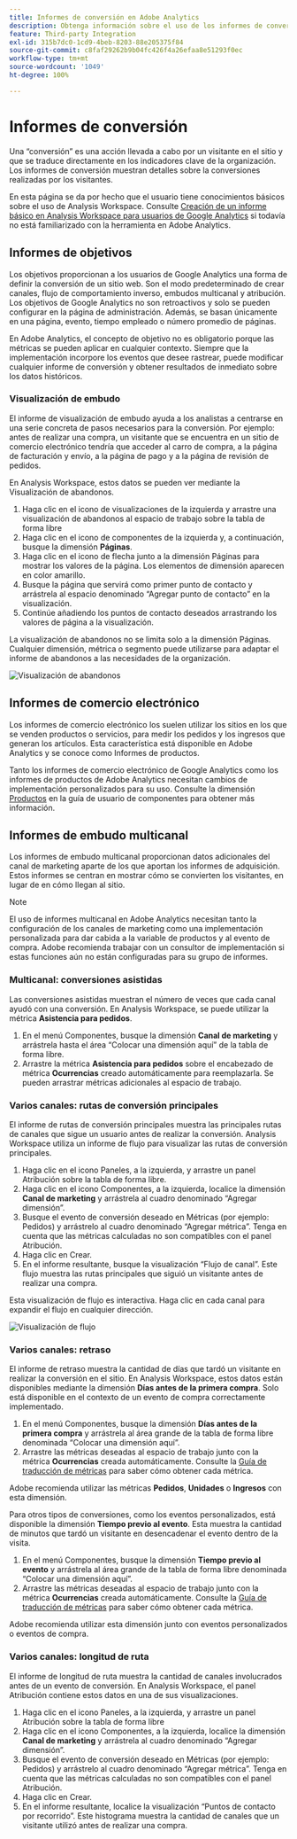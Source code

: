 ```yaml
---
title: Informes de conversión en Adobe Analytics
description: Obtenga información sobre el uso de los informes de conversión en Adobe Analytics.
feature: Third-party Integration
exl-id: 315b7dc0-1cd9-4beb-8203-88e205375f84
source-git-commit: c8faf29262b9b04fc426f4a26efaa8e51293f0ec
workflow-type: tm+mt
source-wordcount: '1049'
ht-degree: 100%

---
```


# Informes de conversión

Una “conversión” es una acción llevada a cabo por un visitante en el sitio y que se traduce directamente en los indicadores clave de la organización. Los informes de conversión muestran detalles sobre la conversiones realizadas por los visitantes.

En esta página se da por hecho que el usuario tiene conocimientos básicos sobre el uso de Analysis Workspace. Consulte [Creación de un informe básico en Analysis Workspace para usuarios de Google Analytics](create-report.md) si todavía no está familiarizado con la herramienta en Adobe Analytics.

## Informes de objetivos

Los objetivos proporcionan a los usuarios de Google Analytics una forma de definir la conversión de un sitio web. Son el modo predeterminado de crear canales, flujo de comportamiento inverso, embudos multicanal y atribución. Los objetivos de Google Analytics no son retroactivos y solo se pueden configurar en la página de administración. Además, se basan únicamente en una página, evento, tiempo empleado o número promedio de páginas.

En Adobe Analytics, el concepto de objetivo no es obligatorio porque las métricas se pueden aplicar en cualquier contexto. Siempre que la implementación incorpore los eventos que desee rastrear, puede modificar cualquier informe de conversión y obtener resultados de inmediato sobre los datos históricos.

### Visualización de embudo

El informe de visualización de embudo ayuda a los analistas a centrarse en una serie concreta de pasos necesarios para la conversión. Por ejemplo: antes de realizar una compra, un visitante que se encuentra en un sitio de comercio electrónico tendría que acceder al carro de compra, a la página de facturación y envío, a la página de pago y a la página de revisión de pedidos.

En Analysis Workspace, estos datos se pueden ver mediante la Visualización de abandonos.

1. Haga clic en el icono de visualizaciones de la izquierda y arrastre una visualización de abandonos al espacio de trabajo sobre la tabla de forma libre
2. Haga clic en el icono de componentes de la izquierda y, a continuación, busque la dimensión **Páginas**.
3. Haga clic en el icono de flecha junto a la dimensión Páginas para mostrar los valores de la página. Los elementos de dimensión aparecen en color amarillo.
4. Busque la página que servirá como primer punto de contacto y arrástrela al espacio denominado “Agregar punto de contacto” en la visualización.
5. Continúe añadiendo los puntos de contacto deseados arrastrando los valores de página a la visualización.

La visualización de abandonos no se limita solo a la dimensión Páginas. Cualquier dimensión, métrica o segmento puede utilizarse para adaptar el informe de abandonos a las necesidades de la organización.

![Visualización de abandonos](/help/technotes/ga-to-aa/assets/fallout.png)

## Informes de comercio electrónico

Los informes de comercio electrónico los suelen utilizar los sitios en los que se venden productos o servicios, para medir los pedidos y los ingresos que generan los artículos. Esta característica está disponible en Adobe Analytics y se conoce como Informes de productos.

Tanto los informes de comercio electrónico de Google Analytics como los informes de productos de Adobe Analytics necesitan cambios de implementación personalizados para su uso. Consulte la dimensión [Productos](/help/components/dimensions/product.md) en la guía de usuario de componentes para obtener más información.

## Informes de embudo multicanal

Los informes de embudo multicanal proporcionan datos adicionales del canal de marketing aparte de los que aportan los informes de adquisición. Estos informes se centran en mostrar cómo se convierten los visitantes, en lugar de en cómo llegan al sitio.

>[!NOTE]
>
> El uso de informes multicanal en Adobe Analytics necesitan tanto la configuración de los canales de marketing como una implementación personalizada para dar cabida a la variable de productos y al evento de compra. Adobe recomienda trabajar con un consultor de implementación si estas funciones aún no están configuradas para su grupo de informes.

### Multicanal: conversiones asistidas

Las conversiones asistidas muestran el número de veces que cada canal ayudó con una conversión. En Analysis Workspace, se puede utilizar la métrica **Asistencia para pedidos**.

1. En el menú Componentes, busque la dimensión **Canal de marketing** y arrástrela hasta el área “Colocar una dimensión aquí” de la tabla de forma libre.
2. Arrastre la métrica **Asistencia para pedidos** sobre el encabezado de métrica **Ocurrencias** creado automáticamente para reemplazarla. Se pueden arrastrar métricas adicionales al espacio de trabajo.

### Varios canales: rutas de conversión principales

El informe de rutas de conversión principales muestra las principales rutas de canales que sigue un usuario antes de realizar la conversión. Analysis Workspace utiliza un informe de flujo para visualizar las rutas de conversión principales.

1. Haga clic en el icono Paneles, a la izquierda, y arrastre un panel Atribución sobre la tabla de forma libre.
2. Haga clic en el icono Componentes, a la izquierda, localice la dimensión **Canal de marketing** y arrástrela al cuadro denominado “Agregar dimensión”.
3. Busque el evento de conversión deseado en Métricas (por ejemplo: Pedidos) y arrástrelo al cuadro denominado “Agregar métrica”. Tenga en cuenta que las métricas calculadas no son compatibles con el panel Atribución.
4. Haga clic en Crear.
5. En el informe resultante, busque la visualización “Flujo de canal”. Este flujo muestra las rutas principales que siguió un visitante antes de realizar una compra.

Esta visualización de flujo es interactiva. Haga clic en cada canal para expandir el flujo en cualquier dirección.

![Visualización de flujo](/help/technotes/ga-to-aa/assets/flow.png)

### Varios canales: retraso

El informe de retraso muestra la cantidad de días que tardó un visitante en realizar la conversión en el sitio. En Analysis Workspace, estos datos están disponibles mediante la dimensión **Días antes de la primera compra**. Solo está disponible en el contexto de un evento de compra correctamente implementado.

1. En el menú Componentes, busque la dimensión **Días antes de la primera compra** y arrástrela al área grande de la tabla de forma libre denominada “Colocar una dimensión aquí”.
2. Arrastre las métricas deseadas al espacio de trabajo junto con la métrica **Ocurrencias** creada automáticamente. Consulte la [Guía de traducción de métricas](common-metrics.md) para saber cómo obtener cada métrica.

Adobe recomienda utilizar las métricas **Pedidos**, **Unidades** o **Ingresos** con esta dimensión.

Para otros tipos de conversiones, como los eventos personalizados, está disponible la dimensión **Tiempo previo al evento**. Esta muestra la cantidad de minutos que tardó un visitante en desencadenar el evento dentro de la visita.

1. En el menú Componentes, busque la dimensión **Tiempo previo al evento** y arrástrela al área grande de la tabla de forma libre denominada “Colocar una dimensión aquí”.
2. Arrastre las métricas deseadas al espacio de trabajo junto con la métrica **Ocurrencias** creada automáticamente. Consulte la [Guía de traducción de métricas](common-metrics.md) para saber cómo obtener cada métrica.

Adobe recomienda utilizar esta dimensión junto con eventos personalizados o eventos de compra.

### Varios canales: longitud de ruta

El informe de longitud de ruta muestra la cantidad de canales involucrados antes de un evento de conversión. En Analysis Workspace, el panel Atribución contiene estos datos en una de sus visualizaciones.

1. Haga clic en el icono Paneles, a la izquierda, y arrastre un panel Atribución sobre la tabla de forma libre
2. Haga clic en el icono Componentes, a la izquierda, localice la dimensión **Canal de marketing** y arrástrela al cuadro denominado “Agregar dimensión”.
3. Busque el evento de conversión deseado en Métricas (por ejemplo: Pedidos) y arrástrelo al cuadro denominado “Agregar métrica”. Tenga en cuenta que las métricas calculadas no son compatibles con el panel Atribución.
4. Haga clic en Crear.
5. En el informe resultante, localice la visualización “Puntos de contacto por recorrido”. Este histograma muestra la cantidad de canales que un visitante utilizó antes de realizar una compra.
